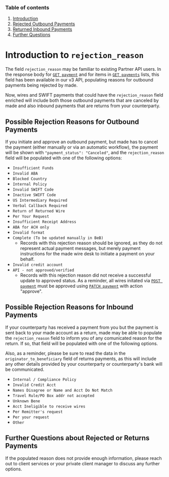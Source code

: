 ### Table of contents
1. [Introduction](#introduction)
2. [Rejected Outbound Payments](#paragraph1)
3. [Returned Inbound Payments](#paragraph2)
4. [Further Questions](#paragraph3)
# Introduction to `rejection_reason` <a name="introduction"></a>

The field `rejection_reason` may be familiar to existing Partner API users. In the response body for [`GET payment`](https://developers.made.com/reference/getpayment) and for items in [`GET payments`](https://developers.made.com/reference/getpayments) lists, this field has been available in our v3 API, populating reasons for outbound payments being rejected by made.

Now, wires and SWIFT payments that could have the `rejection_reason` field enriched will include both those outbound payments that are canceled by made and also inbound payments that are returns from your counterparty.



## Possible Rejection Reasons for Outbound Payments <a name="paragraph1"></a>

If you initiate and approve an outbound payment, but made has to cancel the payment (either manually or via an automatic workflow), the payment will be shown with `"payment_status": "Canceled"`, and the `rejection_reason` field will be populated with one of the following options:

* `Insufficient Funds`
* `Invalid ABA`
* `Blocked Country`
* `Internal Policy`
* `Invalid SWIFT Code`
* `Inactive SWIFT Code`
* `US Intermediary Required`
* `Verbal Callback Required`
* `Return of Returned Wire`
* `Per Your Request`
* `Insufficient Receipt Address `
* `ABA for ACH only`
* `Invalid format`
* `Complete (To be updated manually in BeB)`
  * Records with this rejection reason should be ignored, as they do not represent actual payment messages, but merely payment instructions for the made wire desk to initiate a payment on your behalf.
* `Invalid credit account`
* `API - not approved/verified` 
  * Records with this rejection reason did not receive a successful update to approved status. As a reminder, all wires initated via [`POST payment`](https://developers.made.com/reference/postpayment) must be approved using [`PATCH payment`](https://developers.made.com/reference/patchpayment) with action "approve". 






## Possible Rejection Reasons for Inbound Payments <a name="paragraph2"></a>

If your counterparty has received a payment from you but the payment is sent back to your made account as a return, made may be able to populate the `rejection_reason` field to inform you of any comunicated reason for the return. If so, that field will be populated with one of the following options.

Also, as a reminder, please be sure to read the data in the `originator_to_beneficiary` field of returns payments, as this will include any other details provided by your counterparty or counterparty's bank will be communicated. 

* `Internal / Compliance Policy`
* `Invalid Credit Acct`
* `Names Disagree or Name and Acct Do Not Match`
* `Travel Rule/PO Box addr not accepted `
* `Unknown Bene`
* `Acct Ineligible to receive wires`
* `Per Remitter's request`
* `Per your request`
* `Other`


## Further Questions about Rejected or Returns Payments <a name="paragraph3"></a>

If the populated reason does not provide enough information, please reach out to client services or your private client manager to discuss any further options. 
  
